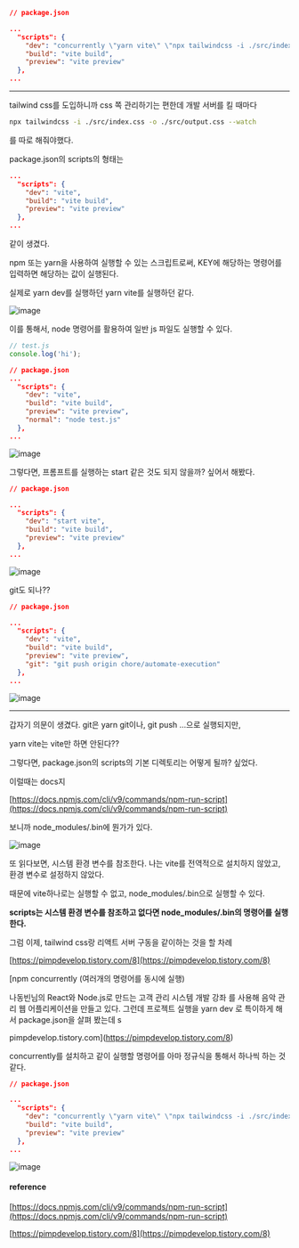 ```json
// package.json

...
  "scripts": {
    "dev": "concurrently \"yarn vite\" \"npx tailwindcss -i ./src/index.css -o ./src/output.css --watch\"",
    "build": "vite build",
    "preview": "vite preview"
  },
...
```

---

tailwind css를 도입하니까 css 쪽 관리하기는 편한데 개발 서버를 킬 때마다

```bash
npx tailwindcss -i ./src/index.css -o ./src/output.css --watch
```

를 따로 해줘야했다.

package.json의 scripts의 형태는

```json
...
  "scripts": {
    "dev": "vite",
    "build": "vite build",
    "preview": "vite preview"
  },
...
```

같이 생겼다.

npm 또는 yarn을 사용하여 실행할 수 있는 스크립트로써, KEY에 해당하는 명령어를 입력하면 해당하는 값이 실행된다.

실제로 yarn dev를 실행하던 yarn vite를 실행하던 같다.

![image](https://github.com/vinitus/TIL/assets/97886013/78f15d8a-54e0-4342-a8db-3e92ffdbaede)

이를 통해서, node 명령어를 활용하여 일반 js 파일도 실행할 수 있다.

```js
// test.js
console.log('hi');
```

```json
// package.json
...
  "scripts": {
    "dev": "vite",
    "build": "vite build",
    "preview": "vite preview",
    "normal": "node test.js"
  },
...
```

![image](https://github.com/vinitus/TIL/assets/97886013/36959605-f216-41a6-a3df-782392922955)

그렇다면, 프롬프트를 실행하는 start 같은 것도 되지 않을까? 싶어서 해봤다.

```json
// package.json

...
  "scripts": {
    "dev": "start vite",
    "build": "vite build",
    "preview": "vite preview"
  },
...
```

![image](https://github.com/vinitus/TIL/assets/97886013/ff59026d-4af6-4f98-8185-e3a2ed8905a1)

git도 되나??

```json
// package.json

...
  "scripts": {
    "dev": "vite",
    "build": "vite build",
    "preview": "vite preview",
    "git": "git push origin chore/automate-execution"
  },
...
```

![image](https://github.com/vinitus/TIL/assets/97886013/a8be781c-490b-405b-8a01-c98048d885c2)

---

갑자기 의문이 생겼다. git은 yarn git이나, git push ...으로 실행되지만,

yarn vite는 vite만 하면 안된다??

그렇다면, package.json의 scripts의 기본 디렉토리는 어떻게 될까? 싶었다.

이럴때는 docs지

[https://docs.npmjs.com/cli/v9/commands/npm-run-script](https://docs.npmjs.com/cli/v9/commands/npm-run-script)

보니까 node_modules/.bin에 뭔가가 있다.

![image](https://github.com/vinitus/TIL/assets/97886013/8cc66720-b6bb-48a3-862b-f3eba80d1800)

또 읽다보면, 시스템 환경 변수를 참조한다. 나는 vite를 전역적으로 설치하지 않았고, 환경 변수로 설정하지 않았다.

때문에 vite하나로는 실행할 수 없고, node_modules/.bin으로 실행할 수 있다.

**scripts는 시스템 환경 변수를 참조하고 없다면 node_modules/.bin의 명령어를 실행한다.**

그럼 이제, tailwind css랑 리액트 서버 구동을 같이하는 것을 할 차례

[https://pimpdevelop.tistory.com/8](https://pimpdevelop.tistory.com/8)

[npm concurrently (여러개의 명령어를 동시에 실행)

나동빈님의 React와 Node.js로 만드는 고객 관리 시스템 개발 강좌 를 사용해 음악 관리 웹 어플리케이션을 만들고 있다. 그런데 프로젝트 실행을 yarn dev 로 특이하게 해서 package.json을 살펴 봤는데 s

pimpdevelop.tistory.com](https://pimpdevelop.tistory.com/8)

concurrently를 설치하고 같이 실행할 명령어를 아마 정규식을 통해서 하나씩 하는 것 같다.

```json
// package.json

...
  "scripts": {
    "dev": "concurrently \"yarn vite\" \"npx tailwindcss -i ./src/index.css -o ./src/output.css --watch\"",
    "build": "vite build",
    "preview": "vite preview"
  },
...
```

![image](https://github.com/vinitus/TIL/assets/97886013/8e9f0072-a75f-47a4-9861-e73c70eb985b)

#### **reference**

[https://docs.npmjs.com/cli/v9/commands/npm-run-script](https://docs.npmjs.com/cli/v9/commands/npm-run-script)

[https://pimpdevelop.tistory.com/8](https://pimpdevelop.tistory.com/8)
